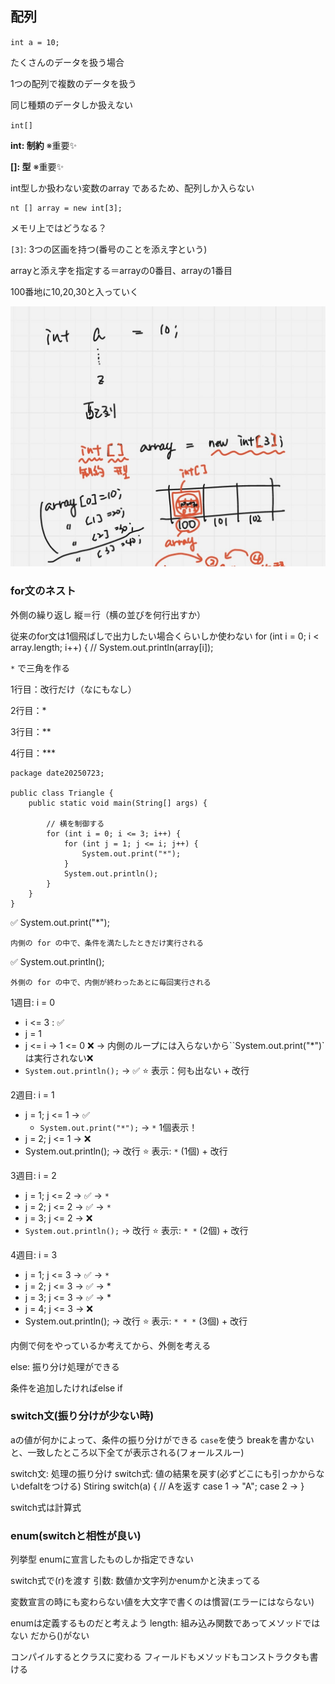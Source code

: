 ## 配列

`int a = 10;`

たくさんのデータを扱う場合

1つの配列で複数のデータを扱う

同じ種類のデータしか扱えない


`int[]`

**int: 制約** ※重要✨

**[]: 型** ※重要✨

int型しか扱わない変数のarray
であるため、配列しか入らない

```
nt [] array = new int[3];
```

メモリ上ではどうなる？

`[3]`: 3つの区画を持つ(番号のことを添え字という)

arrayと添え字を指定する＝arrayの0番目、arrayの1番目

100番地に10,20,30と入っていく

![](../images/2-1.jpeg)

### for文のネスト

外側の繰り返し
縦＝行（横の並びを何行出すか）


従来のfor文は1個飛ばしで出力したい場合くらいしか使わない
        for (int i = 0; i < array.length; i++) {
//            System.out.println(array[i]);


`*` で三角を作る

1行目：改行だけ（なにもなし）

2行目：*

3行目：**

4行目：***

```
package date20250723;

public class Triangle {
    public static void main(String[] args) {

        // 横を制御する
        for (int i = 0; i <= 3; i++) {
            for (int j = 1; j <= i; j++) {
                System.out.print("*");
            }
            System.out.println();
        }
    }
}
```

✅ System.out.print("*");

    内側の for の中で、条件を満たしたときだけ実行される


✅ System.out.println();

    外側の for の中で、内側が終わったあとに毎回実行される


1週目: i = 0
- i <= 3 : ✅
- j = 1
- j <= i → 1 <= 0 ❌ → 内側のループには入らないから``System.out.print("*")` は実行されない❌ 
- `System.out.println();` → ✅
⭐️ 表示：何も出ない + 改行

2週目: i = 1
- j = 1; j <= 1 → ✅
  - `System.out.print("*");` → `*` 1個表示！
- j = 2; j <= 1 → ❌
- System.out.println(); → 改行
⭐️ 表示: `*` (1個) + 改行

3週目: i = 2
- j = 1; j <= 2 → ✅ → `*`
- j = 2; j <= 2 → ✅ → `*`
- j = 3; j <= 2 → ❌
- `System.out.println();` → 改行
⭐️ 表示: `* *` (2個) + 改行

4週目: i = 3
- j = 1; j <= 3 → ✅ → `*`
- j = 2; j <= 3 → ✅ → *
- j = 3; j <= 3 → ✅ → *
- j = 4; j <= 3 → ❌
- System.out.println(); → 改行
⭐️ 表示: `* * *` (3個) + 改行


内側で何をやっているか考えてから、外側を考える

else: 振り分け処理ができる

条件を追加したければelse if


### switch文(振り分けが少ない時)
aの値が何かによって、条件の振り分けができる
`case`を使う
breakを書かないと、一致したところ以下全てが表示される(フォールスルー)

switch文: 処理の振り分け
switch式: 値の結果を戻す(必ずどこにも引っかからないdefaltをつける)
Stiring switch(a) {
    // Aを返す
    case 1 -> "A";
    case 2 -> 
}

switch式は計算式

### enum(switchと相性が良い)
列挙型
enumに宣言したものしか指定できない

switch式で(r)を渡す
引数: 数値か文字列かenumかと決まってる

変数宣言の時にも変わらない値を大文字で書くのは慣習(エラーにはならない)

enumは定義するものだと考えよう
length: 組み込み関数であってメソッドではない
だから()がない

コンパイルするとクラスに変わる
フィールドもメソッドもコンストラクタも書ける
